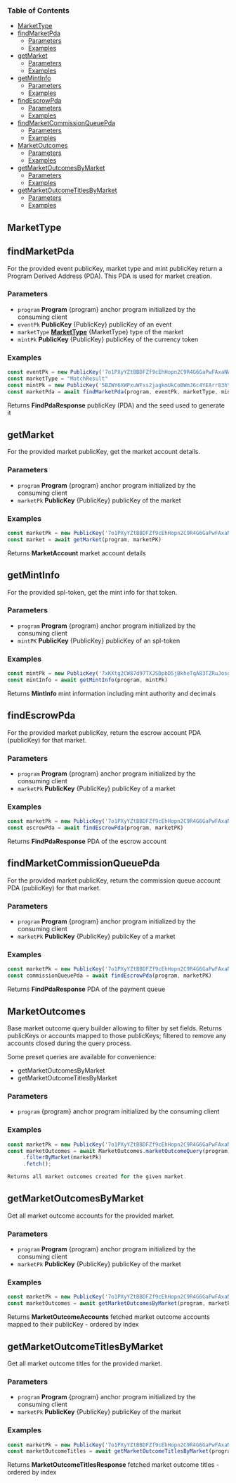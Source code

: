 <!-- Generated by documentation.js. Update this documentation by updating the source code. -->

### Table of Contents

*   [MarketType][1]
*   [findMarketPda][2]
    *   [Parameters][3]
    *   [Examples][4]
*   [getMarket][5]
    *   [Parameters][6]
    *   [Examples][7]
*   [getMintInfo][8]
    *   [Parameters][9]
    *   [Examples][10]
*   [findEscrowPda][11]
    *   [Parameters][12]
    *   [Examples][13]
*   [findMarketCommissionQueuePda][14]
    *   [Parameters][15]
    *   [Examples][16]
*   [MarketOutcomes][17]
    *   [Parameters][18]
    *   [Examples][19]
*   [getMarketOutcomesByMarket][20]
    *   [Parameters][21]
    *   [Examples][22]
*   [getMarketOutcomeTitlesByMarket][23]
    *   [Parameters][24]
    *   [Examples][25]

## MarketType

## findMarketPda

For the provided event publicKey, market type and mint publicKey return a Program Derived Address (PDA). This PDA is used for market creation.

### Parameters

*   `program` **Program** {program} anchor program initialized by the consuming client
*   `eventPk` **PublicKey** {PublicKey} publicKey of an event
*   `marketType` **[MarketType][1]** {MarketType} type of the market
*   `mintPk` **PublicKey** {PublicKey} publicKey of the currency token

### Examples

```javascript
const eventPk = new PublicKey('7o1PXyYZtBBDFZf9cEhHopn2C9R4G6GaPwFAxaNWM33D')
const marketType = "MatchResult"
const mintPk = new PublicKey('5BZWY6XWPxuWFxs2jagkmUkCoBWmJ6c4YEArr83hYBWk')
const marketPda = await findMarketPda(program, eventPk, marketType, mintPk)
```

Returns **FindPdaResponse** publicKey (PDA) and the seed used to generate it

## getMarket

For the provided market publicKey, get the market account details.

### Parameters

*   `program` **Program** {program} anchor program initialized by the consuming client
*   `marketPk` **PublicKey** {PublicKey} publicKey of the market

### Examples

```javascript
const marketPk = new PublicKey('7o1PXyYZtBBDFZf9cEhHopn2C9R4G6GaPwFAxaNWM33D')
const market = await getMarket(program, marketPK)
```

Returns **MarketAccount** market account details

## getMintInfo

For the provided spl-token, get the mint info for that token.

### Parameters

*   `program` **Program** {program} anchor program initialized by the consuming client
*   `mintPK` **PublicKey** {PublicKey} publicKey of an spl-token

### Examples

```javascript
const mintPk = new PublicKey('7xKXtg2CW87d97TXJSDpbD5jBkheTqA83TZRuJosgAsU')
const mintInfo = await getMintInfo(program, mintPk)
```

Returns **MintInfo** mint information including mint authority and decimals

## findEscrowPda

For the provided market publicKey, return the escrow account PDA (publicKey) for that market.

### Parameters

*   `program` **Program** {program} anchor program initialized by the consuming client
*   `marketPk` **PublicKey** {PublicKey} publicKey of a market

### Examples

```javascript
const marketPk = new PublicKey('7o1PXyYZtBBDFZf9cEhHopn2C9R4G6GaPwFAxaNWM33D')
const escrowPda = await findEscrowPda(program, marketPK)
```

Returns **FindPdaResponse** PDA of the escrow account

## findMarketCommissionQueuePda

For the provided market publicKey, return the commission queue account PDA (publicKey) for that market.

### Parameters

*   `program` **Program** {program} anchor program initialized by the consuming client
*   `marketPk` **PublicKey** {PublicKey} publicKey of a market

### Examples

```javascript
const marketPk = new PublicKey('7o1PXyYZtBBDFZf9cEhHopn2C9R4G6GaPwFAxaNWM33D')
const commissionQueuePda = await findEscrowPda(program, marketPK)
```

Returns **FindPdaResponse** PDA of the payment queue

## MarketOutcomes

Base market outcome query builder allowing to filter by set fields. Returns publicKeys or accounts mapped to those publicKeys; filtered to remove any accounts closed during the query process.

Some preset queries are available for convenience:

*   getMarketOutcomesByMarket
*   getMarketOutcomeTitlesByMarket

### Parameters

*   `program`  {program} anchor program initialized by the consuming client

### Examples

```javascript
const marketPk = new PublicKey('7o1PXyYZtBBDFZf9cEhHopn2C9R4G6GaPwFAxaNWM33D')
const marketOutcomes = await MarketOutcomes.marketOutcomeQuery(program)
     .filterByMarket(marketPk)
     .fetch();

Returns all market outcomes created for the given market.
```

## getMarketOutcomesByMarket

Get all market outcome accounts for the provided market.

### Parameters

*   `program` **Program** {program} anchor program initialized by the consuming client
*   `marketPk` **PublicKey** {PublicKey} publicKey of the market

### Examples

```javascript
const marketPk = new PublicKey('7o1PXyYZtBBDFZf9cEhHopn2C9R4G6GaPwFAxaNWM33D')
const marketOutcomes = await getMarketOutcomesByMarket(program, marketPk)
```

Returns **MarketOutcomeAccounts** fetched market outcome accounts mapped to their publicKey - ordered by index

## getMarketOutcomeTitlesByMarket

Get all market outcome titles for the provided market.

### Parameters

*   `program` **Program** {program} anchor program initialized by the consuming client
*   `marketPk` **PublicKey** {PublicKey} publicKey of the market

### Examples

```javascript
const marketPk = new PublicKey('7o1PXyYZtBBDFZf9cEhHopn2C9R4G6GaPwFAxaNWM33D')
const marketOutcomeTitles = await getMarketOutcomeTitlesByMarket(program, marketPk)
```

Returns **MarketOutcomeTitlesResponse** fetched market outcome titles - ordered by index

[1]: #markettype

[2]: #findmarketpda

[3]: #parameters

[4]: #examples

[5]: #getmarket

[6]: #parameters-1

[7]: #examples-1

[8]: #getmintinfo

[9]: #parameters-2

[10]: #examples-2

[11]: #findescrowpda

[12]: #parameters-3

[13]: #examples-3

[14]: #findmarketcommissionqueuepda

[15]: #parameters-4

[16]: #examples-4

[17]: #marketoutcomes

[18]: #parameters-5

[19]: #examples-5

[20]: #getmarketoutcomesbymarket

[21]: #parameters-6

[22]: #examples-6

[23]: #getmarketoutcometitlesbymarket

[24]: #parameters-7

[25]: #examples-7
